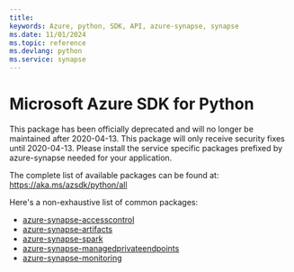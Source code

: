```yaml
---
title: 
keywords: Azure, python, SDK, API, azure-synapse, synapse
ms.date: 11/01/2024
ms.topic: reference
ms.devlang: python
ms.service: synapse
---
```

# Microsoft Azure SDK for Python

This package has been officially deprecated and will no longer be maintained after 2020-04-13. This package will only receive security fixes until 2020-04-13. Please install the service specific packages prefixed by azure-synapse needed for your application.

The complete list of available packages can be found at: https://aka.ms/azsdk/python/all

Here's a non-exhaustive list of common packages:

* [azure-synapse-accesscontrol](https://pypi.org/project/azure-synapse-accesscontrol/)
* [azure-synapse-artifacts](https://pypi.org/project/azure-synapse-artifacts/)
* [azure-synapse-spark](https://pypi.org/project/azure-synapse-spark/)
* [azure-synapse-managedprivateendpoints](https://pypi.org/project/azure-synapse-managedprivateendpoints/)
* [azure-synapse-monitoring](https://pypi.org/project/azure-synapse-monitoring/)

